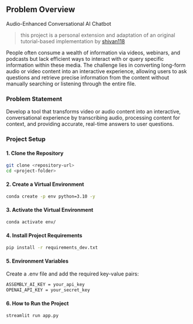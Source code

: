 ## Problem Overview
Audio-Enhanced Conversational AI Chatbot

> this project is a personal extension and adaptation of an original tutorial-based implementation by [shivan118](https://github.com/Shivan118/Audio-Enhanced-Conversational-AI-Chatbot-using-RAG)

People often consume a wealth of information via videos, webinars, and podcasts but lack efficient ways to interact with or query specific information within these media. The challenge lies in converting long-form audio or video content into an interactive experience, allowing users to ask questions and retrieve precise information from the content without manually searching or listening through the entire file.

### Problem Statement
Develop a tool that transforms video or audio content into an interactive, conversational experience by transcribing audio, processing content for context, and providing accurate, real-time answers to user questions.

### Project Setup

#### 1. Clone the Repository
```bash
git clone <repository-url>
cd <project-folder>
```

#### 2. Create a Virtual Environment
```bash
conda create -p env python=3.10 -y
```

#### 3. Activate the Virtual Environment
```bash
conda activate env/
```

#### 4. Install Project Requirements
```bash
pip install -r requirements_dev.txt
```

#### 5. Environment Variables
Create a .env file and add the required key-value pairs:
```bash
ASSEMBLY_AI_KEY = your_api_key
OPENAI_API_KEY = your_secret_key
```

#### 6. How to Run the Project
```bash
streamlit run app.py
```
